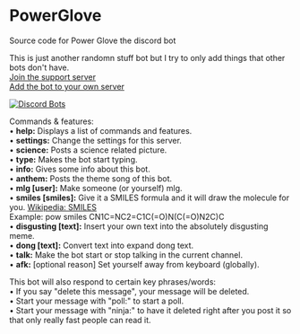 # PowerGlove
Source code for Power Glove the discord bot


This is just another randomn stuff bot but I try to only add things that other bots don't have.  
[Join the support server](https://discord.gg/SthsknG)  
[Add the bot to your own server](https://discordapp.com/oauth2/authorize?client_id=439435998078959616&scope=bot&permissions=104332352)  

[![Discord Bots](https://discordbots.org/api/widget/439435998078959616.svg?usernamecolor=419399&topcolor=000000&middlecolor=ADADAD&highlightcolor=000000&certifiedcolor=419399)](https://discordbots.org/bot/439435998078959616)

Commands & features:  
• **help:** Displays a list of commands and features.  
• **settings:** Change the settings for this server.  
• **science:** Posts a science related picture.  
• **type:** Makes the bot start typing.  
• **info:** Gives some info about this bot.  
• **anthem:** Posts the theme song of this bot.  
• **mlg [user]:** Make someone (or yourself) mlg.  
• **smiles [smiles]:** Give it a SMILES formula and it will draw the molecule for you. [Wikipedia: SMILES](https://en.wikipedia.org/wiki/Simplified_molecular-input_line-entry_system)  
Example: pow smiles CN1C=NC2=C1C(=O)N(C(=O)N2C)C  
• **disgusting [text]:** Insert your own text into the absolutely disgusting meme.  
• **dong [text]:** Convert text into expand dong text.  
• **talk:** Make the bot start or stop talking in the current channel.  
• **afk:** [optional reason] Set yourself away from keyboard (globally).  


This bot will also respond to certain key phrases/words:  
• If you say "delete this message", your message will be deleted.  
• Start your message with "poll:" to start a poll.  
• Start your message with "ninja:" to have it deleted right after you post it so that only really fast people can read it.  
